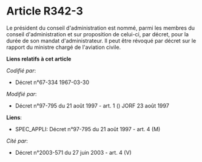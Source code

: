 # Article R342-3

Le président du conseil d'administration est nommé, parmi les membres du conseil d'administration et sur proposition de
celui-ci, par décret, pour la durée de son mandat d'administrateur. Il peut être révoqué par décret sur le rapport du
ministre chargé de l'aviation civile.

**Liens relatifs à cet article**

_Codifié par_:

  - Décret n°67-334 1967-03-30

_Modifié par_:

  - Décret n°97-795 du 21 août 1997 - art. 1 () JORF 23 août 1997

**Liens**:

  - SPEC_APPLI: Décret n°97-795 du 21 août 1997 - art. 4 (M)

_Cité par_:

  - Décret n°2003-571 du 27 juin 2003 - art. 4 (V)
